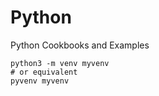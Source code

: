 # Python
Python Cookbooks and Examples

```
python3 -m venv myvenv
# or equivalent
pyvenv myvenv
```
